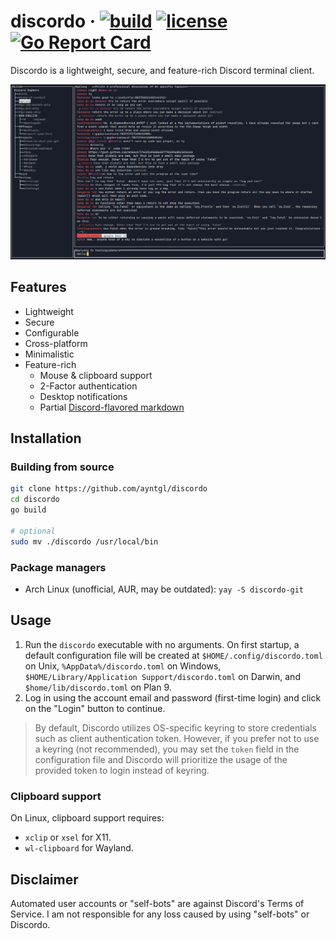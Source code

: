 # discordo &middot; [![build](https://github.com/ayntgl/discordo/actions/workflows/build.yml/badge.svg)](https://github.com/ayntgl/discordo/actions/workflows/build.yml) [![license](https://img.shields.io/badge/license-MIT-blue.svg)](https://github.com/ayntgl/discordo/blob/master/LICENSE) [![Go Report Card](https://goreportcard.com/badge/github.com/ayntgl/discordo)](https://goreportcard.com/report/github.com/ayntgl/discordo)

Discordo is a lightweight, secure, and feature-rich Discord terminal client.

![Preview](.github/preview.png)

## Features

- Lightweight
- Secure
- Configurable
- Cross-platform
- Minimalistic
- Feature-rich
  - Mouse & clipboard support
  - 2-Factor authentication
  - Desktop notifications
  - Partial [Discord-flavored markdown](https://support.discord.com/hc/en-us/articles/210298617-Markdown-Text-101-Chat-Formatting-Bold-Italic-Underline-)

## Installation

### Building from source

```bash
git clone https://github.com/ayntgl/discordo
cd discordo
go build

# optional
sudo mv ./discordo /usr/local/bin
```

### Package managers

- Arch Linux (unofficial, AUR, may be outdated): `yay -S discordo-git`

## Usage

1. Run the `discordo` executable with no arguments. On first startup, a default configuration file will be created at `$HOME/.config/discordo.toml` on Unix, `%AppData%/discordo.toml` on Windows, `$HOME/Library/Application Support/discordo.toml` on Darwin, and `$home/lib/discordo.toml` on Plan 9.
2. Log in using the account email and password (first-time login) and click on the "Login" button to continue.

> By default, Discordo utilizes OS-specific keyring to store credentials such as client authentication token. However, if you prefer not to use a keyring (not recommended), you may set the `token` field in the configuration file and Discordo will prioritize the usage of the provided token to login instead of keyring.

### Clipboard support

On Linux, clipboard support requires:

- `xclip` or `xsel` for X11.
- `wl-clipboard` for Wayland.

## Disclaimer

Automated user accounts or "self-bots" are against Discord's Terms of Service. I am not responsible for any loss caused by using "self-bots" or Discordo.
